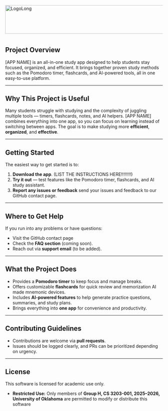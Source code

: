 
<img width="664" height="91" alt="LogoLong" src="https://github.com/user-attachments/assets/4b37bb92-8067-4a7e-b4b7-e5d258de260c" />

# 
## Project Overview
[APP NAME] is an all-in-one study app designed to help students stay focused, organized, and efficient. It brings together proven study methods such as the Pomodoro timer, flashcards, and AI-powered tools, all in one easy-to-use platform.

---

## Why This Project is Useful
Many students struggle with studying and the complexity of juggling multiple tools — timers, flashcards, notes, and AI helpers. [APP NAME] combines everything into one app, so you can focus on learning instead of switching between apps. The goal is to make studying more **efficient**, **organized**, and **effective**.

---

## Getting Started
The easiest way to get started is to:
1. **Download the app**.
(LIST THE INSTRUCTIONS HERE!!!!!!!!)
2. **Try it out** — test features like the Pomodoro timer, flashcards, and AI study assistant.
3. **Report any issues or feedback** send your issues and feedback to our GitHub contact page.

---

## Where to Get Help
If you run into any problems or have questions:
- Visit the GitHub contact page 
- Check the **FAQ section** (coming soon).
- Reach out via **support email** (to be added).

---

## What the Project Does
- Provides a **Pomodoro timer** to keep focus and manage breaks.
- Offers customizable **flashcards** for quick review and memorization AI made mnemonic devices.
- Includes **AI-powered features** to help generate practice questions, summaries, and study plans.
- Brings everything into **one app** for convenience and productivity.

---
## Contributing Guidelines
- Contributions are welcome via **pull requests**.  
- Issues should be logged clearly, and PRs can be prioritized depending on urgency.  

---

##  License
This software is licensed for academic use only.  
- **Restricted Use:** Only members of **Group H, CS 3203-001, 2025–2026, University of Oklahoma** are permitted to modify or distribute this software

